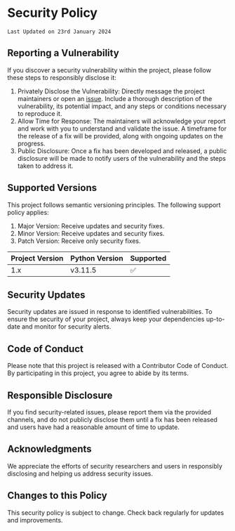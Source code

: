# Security Policy

`Last Updated on 23rd January 2024`

## Reporting a Vulnerability
If you discover a security vulnerability within the project, please follow these steps to responsibly disclose it:

1. Privately Disclose the Vulnerability: Directly message the project maintainers or open an [issue](https://github.com/psavarmattas/PhotoRealisticAI/issues/new/choose). Include a thorough description of the vulnerability, its potential impact, and any steps or conditions necessary to reproduce it.
2. Allow Time for Response: The maintainers will acknowledge your report and work with you to understand and validate the issue. A timeframe for the release of a fix will be provided, along with ongoing updates on the progress.
3. Public Disclosure: Once a fix has been developed and released, a public disclosure will be made to notify users of the vulnerability and the steps taken to address it.

## Supported Versions

This project follows semantic versioning principles. The following support policy applies:

1. Major Version: Receive updates and security fixes.
2. Minor Version: Receive updates and security fixes.
3. Patch Version: Receive only security fixes.

| Project Version | Python Version      | Supported          |
| ------- | ------------------ | ------------------ |
| 1.x   | v3.11.5  | :white_check_mark:  |

## Security Updates
Security updates are issued in response to identified vulnerabilities. To ensure the security of your project, always keep your dependencies up-to-date and monitor for security alerts.

## Code of Conduct
Please note that this project is released with a Contributor Code of Conduct. By participating in this project, you agree to abide by its terms.

## Responsible Disclosure
If you find security-related issues, please report them via the provided channels, and do not publicly disclose them until a fix has been released and users have had a reasonable amount of time to update.

## Acknowledgments
We appreciate the efforts of security researchers and users in responsibly disclosing and helping us address security issues.

## Changes to this Policy
This security policy is subject to change. Check back regularly for updates and improvements.
